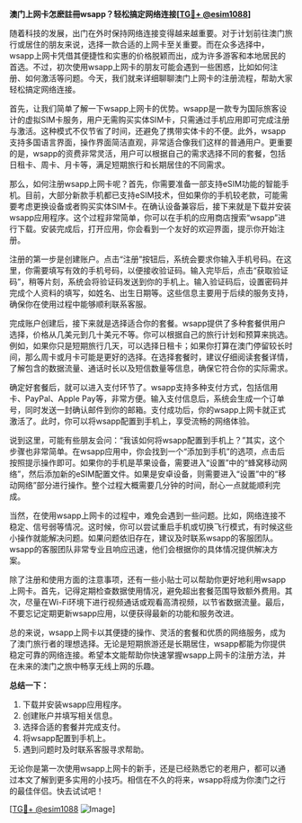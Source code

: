 **澳门上网卡怎麽註冊wsapp？轻松搞定网络连接[[TG💪+ @esim1088](https://t.me/s/esim1088)]**

随着科技的发展，出门在外时保持网络连接变得越来越重要。对于计划前往澳门旅行或居住的朋友来说，选择一款合适的上网卡至关重要。而在众多选择中，wsapp上网卡凭借其便捷性和实惠的价格脱颖而出，成为许多游客和本地居民的首选。不过，初次使用wsapp上网卡的朋友可能会遇到一些困惑，比如如何注册、如何激活等问题。今天，我们就来详细聊聊澳门上网卡的注册流程，帮助大家轻松搞定网络连接。

首先，让我们简单了解一下wsapp上网卡的优势。wsapp是一款专为国际旅客设计的虚拟SIM卡服务，用户无需购买实体SIM卡，只需通过手机应用即可完成注册与激活。这种模式不仅节省了时间，还避免了携带实体卡的不便。此外，wsapp支持多国语言界面，操作界面简洁直观，非常适合像我们这样的普通用户。更重要的是，wsapp的资费非常灵活，用户可以根据自己的需求选择不同的套餐，包括日租卡、周卡、月卡等，满足短期旅行和长期居住的不同需求。

那么，如何注册wsapp上网卡呢？首先，你需要准备一部支持eSIM功能的智能手机。目前，大部分新款手机都已支持eSIM技术，但如果你的手机较老款，可能需要考虑更换设备或者购买实体SIM卡。在确认设备兼容后，接下来就是下载并安装wsapp应用程序。这个过程非常简单，你可以在手机的应用商店搜索“wsapp”进行下载。安装完成后，打开应用，你会看到一个友好的欢迎界面，提示你开始注册。

注册的第一步是创建账户。点击“注册”按钮后，系统会要求你输入手机号码。在这里，你需要填写有效的手机号码，以便接收验证码。输入完毕后，点击“获取验证码”，稍等片刻，系统会将验证码发送到你的手机上。输入验证码后，设置密码并完成个人资料的填写，如姓名、出生日期等。这些信息主要用于后续的服务支持，确保你在使用过程中能够顺利联系客服。

完成账户创建后，接下来就是选择适合你的套餐。wsapp提供了多种套餐供用户选择，价格从几美元到几十美元不等。你可以根据自己的旅行计划和预算来挑选。例如，如果你只是短期旅行几天，可以选择日租卡；如果你打算在澳门停留较长时间，那么周卡或月卡可能是更好的选择。在选择套餐时，建议仔细阅读套餐详情，了解包含的数据流量、通话时长以及短信数量等信息，确保它符合你的实际需求。

确定好套餐后，就可以进入支付环节了。wsapp支持多种支付方式，包括信用卡、PayPal、Apple Pay等，非常方便。输入支付信息后，系统会生成一个订单号，同时发送一封确认邮件到你的邮箱。支付成功后，你的wsapp上网卡就正式激活了。此时，你可以将wsapp配置到手机上，享受流畅的网络体验。

说到这里，可能有些朋友会问：“我该如何将wsapp配置到手机上？”其实，这个步骤也非常简单。在wsapp应用中，你会找到一个“添加到手机”的选项，点击后按照提示操作即可。如果你的手机是苹果设备，需要进入“设置”中的“蜂窝移动网络”，然后添加新的eSIM配置文件。如果是安卓设备，则需要进入“设置”中的“移动网络”部分进行操作。整个过程大概需要几分钟的时间，耐心一点就能顺利完成。

当然，在使用wsapp上网卡的过程中，难免会遇到一些问题。比如，网络连接不稳定、信号弱等情况。这时候，你可以尝试重启手机或切换飞行模式，有时候这些小操作就能解决问题。如果问题依旧存在，建议及时联系wsapp的客服团队。wsapp的客服团队非常专业且响应迅速，他们会根据你的具体情况提供解决方案。

除了注册和使用方面的注意事项，还有一些小贴士可以帮助你更好地利用wsapp上网卡。首先，记得定期检查数据使用情况，避免超出套餐范围导致额外费用。其次，尽量在Wi-Fi环境下进行视频通话或观看高清视频，以节省数据流量。最后，不要忘记定期更新wsapp应用，以便获得最新的功能和服务改进。

总的来说，wsapp上网卡以其便捷的操作、灵活的套餐和优质的网络服务，成为了澳门旅行者的理想选择。无论是短期旅游还是长期居住，wsapp都能为你提供稳定可靠的网络连接。希望本文能帮助你快速掌握wsapp上网卡的注册方法，并在未来的澳门之旅中畅享无线上网的乐趣。

**总结一下：**
1. 下载并安装wsapp应用程序。
2. 创建账户并填写相关信息。
3. 选择合适的套餐并完成支付。
4. 将wsapp配置到手机上。
5. 遇到问题时及时联系客服寻求帮助。

无论你是第一次使用wsapp上网卡的新手，还是已经熟悉它的老用户，都可以通过本文了解到更多实用的小技巧。相信在不久的将来，wsapp将成为你澳门之行的最佳伴侣。快去试试吧！

[[TG💪+ @esim1088](https://t.me/s/esim1088) ![Image](https://i.postimg.cc/4NQfJmqS/Snipaste-2025-05-13-00-14-12.png)]